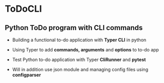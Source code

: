 # ToDoCLI

## Python ToDo program with CLI commands 
- Building a functional to-do application with **Typer CLI** in python
- Using Typer to add **commands, arguments** and **options** to to-do app
- Test Python to-do application with Typer **CliRunner** and **pytest**

- Will in addition use json module and managing config files using **configparser**
